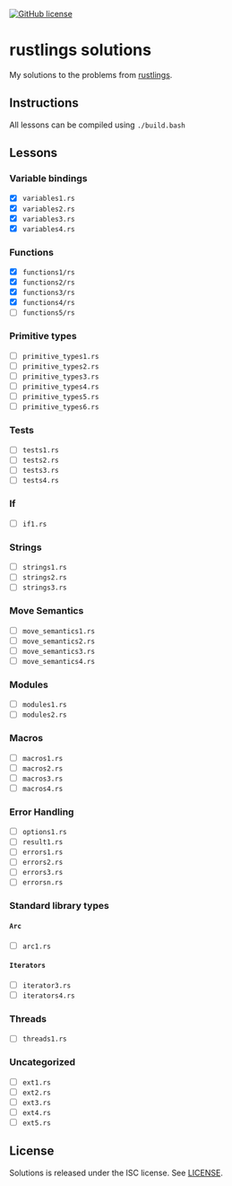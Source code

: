 [![GitHub license](https://img.shields.io/badge/license-ISC-blue.svg)][license]

# rustlings solutions

My solutions to the problems from [rustlings](https://github.com/carols10cents/rustlings).

## Instructions

All lessons can be compiled using `./build.bash`

## Lessons

### Variable bindings

* [x] `variables1.rs`
* [x] `variables2.rs`
* [x] `variables3.rs`
* [x] `variables4.rs`

### Functions

* [x] `functions1/rs`
* [x] `functions2/rs`
* [x] `functions3/rs`
* [x] `functions4/rs`
* [ ] `functions5/rs`

### Primitive types

* [ ] `primitive_types1.rs`
* [ ] `primitive_types2.rs`
* [ ] `primitive_types3.rs`
* [ ] `primitive_types4.rs`
* [ ] `primitive_types5.rs`
* [ ] `primitive_types6.rs`

### Tests

* [ ] `tests1.rs`
* [ ] `tests2.rs`
* [ ] `tests3.rs`
* [ ] `tests4.rs`

### If

* [ ] `if1.rs`

### Strings

* [ ] `strings1.rs`
* [ ] `strings2.rs`
* [ ] `strings3.rs`

### Move Semantics

* [ ] `move_semantics1.rs`
* [ ] `move_semantics2.rs`
* [ ] `move_semantics3.rs`
* [ ] `move_semantics4.rs`

### Modules

* [ ] `modules1.rs`
* [ ] `modules2.rs`

### Macros

* [ ] `macros1.rs`
* [ ] `macros2.rs`
* [ ] `macros3.rs`
* [ ] `macros4.rs`

### Error Handling

* [ ] `options1.rs`
* [ ] `result1.rs`
* [ ] `errors1.rs`
* [ ] `errors2.rs`
* [ ] `errors3.rs`
* [ ] `errorsn.rs`

### Standard library types

#### `Arc`

* [ ] `arc1.rs`

#### `Iterators`

* [ ] `iterator3.rs`
* [ ] `iterators4.rs`

### Threads

* [ ] `threads1.rs`

### Uncategorized

* [ ] `ext1.rs`
* [ ] `ext2.rs`
* [ ] `ext3.rs`
* [ ] `ext4.rs`
* [ ] `ext5.rs`

## License

Solutions is released under the ISC license. See [LICENSE](LICENSE).

[license]:https://raw.githubusercontent.com/MitMaro/rustlings-solutions/master/LICENSE
